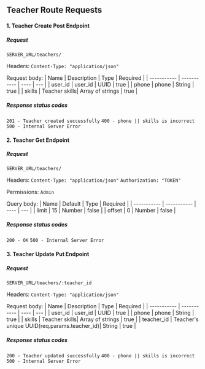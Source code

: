 ## Teacher Route Requests

#### 1. Teacher Create Post Endpoint

##### Request

`SERVER_URL/teachers/`

Headers:
`Content-Type: "application/json"`

Request body:
| Name | Description | Type | Required |
| ----------- | ----------- | ---- | --- |
| user_id | user_id  | UUID | true |
| phone | phone | String | true |
| skills | Teacher skills| Array of strings | true |

##### Response status codes

`201 - Teacher created successfully`
`400 - phone || skills is incorrect`
`500 - Internal Server Error`


#### 2. Teacher Get Endpoint

##### Request

`SERVER_URL/teachers/`

Headers:
`Content-Type: "application/json"`
`Authorization: "TOKEN"`

Permissions:
`Admin`

Query body:
| Name | Default | Type | Required |
| ----------- | ----------- | ---- | --- |
| limit | 15 | Number | false |
| offset | 0 | Number | false |

##### Response status codes

`200 - OK`
`500 - Internal Server Error`


#### 3. Teacher Update Put Endpoint

##### Request

`SERVER_URL/teachers/:teacher_id`

Headers:
`Content-Type: "application/json"`

Request body:
| Name | Description | Type | Required |
| ----------- | ----------- | ---- | --- |
| user_id | user_id  | UUID | true |
| phone | phone | String | true |
| skills | Teacher skills| Array of strings | true |
| teacher_id | Teacher's unique UUID(req.params.teacher_id)| String | true |

##### Response status codes

`200 - Teacher updated successfully`
`400 - phone || skills is incorrect`
`500 - Internal Server Error`